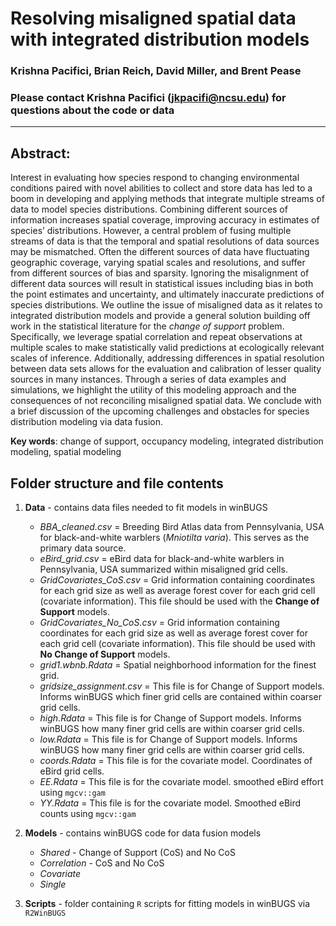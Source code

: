 # Resolving misaligned spatial data with integrated distribution models  

### Krishna Pacifici, Brian Reich, David Miller, and Brent Pease  

### Please contact Krishna Pacifici (jkpacifi@ncsu.edu) for questions about the code or data  

---  

## Abstract:  
Interest in evaluating how species respond to changing environmental conditions paired with novel abilities to collect and store data has led to a boom in developing and applying methods that integrate multiple streams of data to model species distributions. Combining different sources of information increases spatial coverage, improving accuracy in estimates of species’ distributions.  However, a central problem of fusing multiple streams of data is that the temporal and spatial resolutions of data sources may be mismatched.  Often the different sources of data have fluctuating geographic coverage, varying spatial scales and resolutions, and suffer from different sources of bias and sparsity.  Ignoring the misalignment of different data sources will result in statistical issues including bias in both the point estimates and uncertainty, and ultimately inaccurate predictions of species distributions.  We outline the issue of misaligned data as it relates to integrated distribution models and provide a general solution building off work in the statistical literature for the *change of support* problem.  Specifically, we leverage spatial correlation and repeat observations at multiple scales to make statistically valid predictions at ecologically relevant scales of inference.  Additionally, addressing differences in spatial resolution between data sets allows for the evaluation and calibration of lesser quality sources in many instances. Through a series of data examples and simulations, we highlight the utility of this modeling approach and the consequences of not reconciling misaligned spatial data. We conclude with a brief discussion of the upcoming challenges and obstacles for species distribution modeling via data fusion.  

**Key words**: change of support, occupancy modeling, integrated distribution modeling, spatial modeling

## Folder structure and file contents

1. **Data** - contains data files needed to fit models in winBUGS   
   * *BBA_cleaned.csv* = Breeding Bird Atlas data from Pennsylvania, USA for black-and-white warblers (*Mniotilta varia*). This serves as the primary data source.    
   * *eBird_grid.csv* = eBird data for black-and-white warblers in Pennsylvania, USA summarized within misaligned grid cells.    
   * *GridCovariates_CoS.csv* = Grid information containing coordinates for each grid size as well as average forest cover for each grid cell (covariate information). This file should be used with the **Change of Support** models. 
   * *GridCovariates_No_CoS.csv* = Grid information containing coordinates for each grid size as well as average forest cover for each grid cell (covariate information). This file should be used with **No Change of Support** models.    
   * *grid1.wbnb.Rdata* = Spatial neighborhood information for the finest grid.    
   * *gridsize_assignment.csv* = This file is for Change of Support models. Informs winBUGS which finer grid cells are contained within coarser grid cells.    
   * *high.Rdata* = This file is for Change of Support models. Informs winBUGS how many finer grid cells are within coarser grid cells.    
   * *low.Rdata* = This file is for Change of Support models. Informs winBUGS how many finer grid cells are within coarser grid cells.   
   * *coords.Rdata* = This file is for the covariate model. Coordinates of eBird grid cells.  
   * *EE.Rdata* = This file is for the covariate model. smoothed eBird effort using `mgcv::gam`    
   * *YY.Rdata* = This file is for the covariate model. Smoothed eBird counts using `mgcv::gam`    
   
2. **Models** - contains winBUGS code for data fusion models    
   * *Shared* - Change of Support (CoS) and No CoS    
   * *Correlation* - CoS and No CoS    
   * *Covariate*    
   * *Single*     
3. **Scripts** - folder containing `R` scripts for fitting models in winBUGS via `R2WinBUGS`




